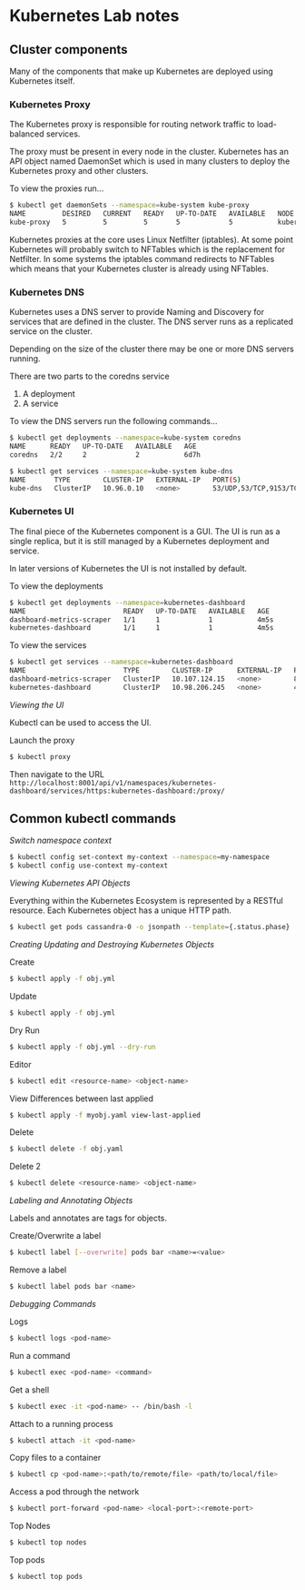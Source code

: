 # Kubernetes Lab notes

## Cluster components

Many of the components that make up Kubernetes are deployed using Kubernetes
itself.

### Kubernetes Proxy

The Kubernetes proxy is responsible for routing network traffic to
load-balanced services.

The proxy must be present in every node in the cluster. Kubernetes has an API
object named DaemonSet which is used in many clusters to deploy the
Kubernetes proxy and other clusters.

To view the proxies run...
```bash
$ kubectl get daemonSets --namespace=kube-system kube-proxy
NAME         DESIRED   CURRENT   READY   UP-TO-DATE   AVAILABLE   NODE SELECTOR            AGE
kube-proxy   5         5         5       5            5           kubernetes.io/os=linux   6d7h
```

Kubernetes proxies at the core uses Linux Netfilter (iptables). At some point
Kubernetes will probably switch to NFTables which is the replacement for
Netfilter. In some systems the iptables command redirects to NFTables which
means that your Kubernetes cluster is already using NFTables.

### Kubernetes DNS

Kubernetes uses a DNS server to provide Naming and Discovery for services
that are defined in the cluster. The DNS server runs as a replicated service
on the cluster.

Depending on the size of the cluster there may be one or more DNS servers running.

There are two parts to the coredns service

1. A deployment
2. A service

To view the DNS servers run the following commands...
```bash
$ kubectl get deployments --namespace=kube-system coredns
NAME      READY   UP-TO-DATE   AVAILABLE   AGE
coredns   2/2     2            2           6d7h
```

```bash
$ kubectl get services --namespace=kube-system kube-dns
NAME       TYPE        CLUSTER-IP   EXTERNAL-IP   PORT(S)                  AGE
kube-dns   ClusterIP   10.96.0.10   <none>        53/UDP,53/TCP,9153/TCP   6d7h
```

### Kubernetes UI

The final piece of the Kubernetes component is a GUI. The UI is run as a single replica, but it is still managed by a Kubernetes deployment and service.

In later versions of Kubernetes the UI is not installed by default.

To view the deployments
```bash
$ kubectl get deployments --namespace=kubernetes-dashboard
NAME                        READY   UP-TO-DATE   AVAILABLE   AGE
dashboard-metrics-scraper   1/1     1            1           4m5s
kubernetes-dashboard        1/1     1            1           4m5s
```

To view the services
```bash
$ kubectl get services --namespace=kubernetes-dashboard
NAME                        TYPE        CLUSTER-IP      EXTERNAL-IP   PORT(S)    AGE
dashboard-metrics-scraper   ClusterIP   10.107.124.15   <none>        8000/TCP   7m18s
kubernetes-dashboard        ClusterIP   10.98.206.245   <none>        443/TCP    7m19s
```

_Viewing the UI_

Kubectl can be used to access the UI.

Launch the proxy

```bash
$ kubectl proxy
```

Then navigate to the URL `http://localhost:8001/api/v1/namespaces/kubernetes-dashboard/services/https:kubernetes-dashboard:/proxy/`

## Common kubectl commands

_Switch namespace context_

```bash
$ kubectl config set-context my-context --namespace=my-namespace
$ kubectl config use-context my-context
```

_Viewing Kubernetes API Objects_

Everything within the Kubernetes Ecosystem is represented by a RESTful
resource. Each Kubernetes object has a unique HTTP path.

```bash
$ kubectl get pods cassandra-0 -o jsonpath --template={.status.phase}
```

_Creating Updating and Destroying Kubernetes Objects_

Create
```bash
$ kubectl apply -f obj.yml
```

Update
```bash
$ kubectl apply -f obj.yml
```

Dry Run
```bash
$ kubectl apply -f obj.yml --dry-run
```

Editor
```bash
$ kubectl edit <resource-name> <object-name>
```

View Differences between last applied
```bash
$ kubectl apply -f myobj.yaml view-last-applied
```

Delete
```bash
$ kubectl delete -f obj.yaml
```

Delete 2
```bash
$ kubectl delete <resource-name> <object-name>
```

_Labeling and Annotating Objects_

Labels and annotates are tags for objects.

Create/Overwrite a label
```bash
$ kubectl label [--overwrite] pods bar <name>=<value>
```

Remove a label
```bash
$ kubectl label pods bar <name>
```

_Debugging Commands_

Logs
```bash
$ kubectl logs <pod-name>
```

Run a command
```bash
$ kubectl exec <pod-name> <command>
```

Get a shell
```bash
$ kubectl exec -it <pod-name> -- /bin/bash -l
```

Attach to a running process
```bash
$ kubectl attach -it <pod-name>
```

Copy files to a container
```bash
$ kubectl cp <pod-name>:<path/to/remote/file> <path/to/local/file>
```

Access a pod through the network
```bash
$ kubectl port-forward <pod-name> <local-port>:<remote-port>
```

Top Nodes
```bash
$ kubectl top nodes
```

Top pods
```bash
$ kubectl top pods
```
